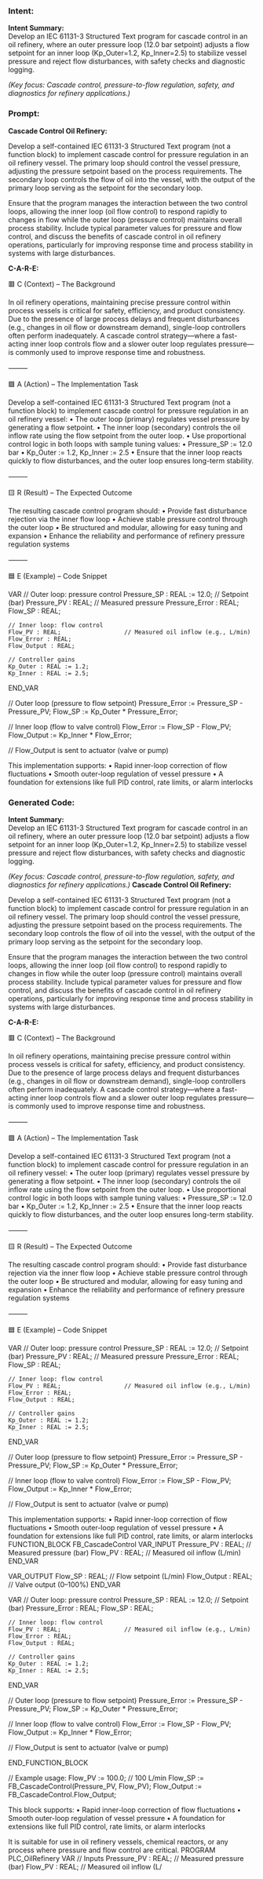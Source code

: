 ### Intent:
**Intent Summary:**  
Develop an IEC 61131-3 Structured Text program for cascade control in an oil refinery, where an outer pressure loop (12.0 bar setpoint) adjusts a flow setpoint for an inner loop (Kp_Outer=1.2, Kp_Inner=2.5) to stabilize vessel pressure and reject flow disturbances, with safety checks and diagnostic logging.  

*(Key focus: Cascade control, pressure-to-flow regulation, safety, and diagnostics for refinery applications.)*

### Prompt:
**Cascade Control Oil Refinery:**

Develop a self-contained IEC 61131-3 Structured Text program (not a function block) to implement cascade control for pressure regulation in an oil refinery vessel. The primary loop should control the vessel pressure, adjusting the pressure setpoint based on the process requirements. The secondary loop controls the flow of oil into the vessel, with the output of the primary loop serving as the setpoint for the secondary loop.

Ensure that the program manages the interaction between the two control loops, allowing the inner loop (oil flow control) to respond rapidly to changes in flow while the outer loop (pressure control) maintains overall process stability. Include typical parameter values for pressure and flow control, and discuss the benefits of cascade control in oil refinery operations, particularly for improving response time and process stability in systems with large disturbances.

**C-A-R-E:**

🟥 C (Context) – The Background

In oil refinery operations, maintaining precise pressure control within process vessels is critical for safety, efficiency, and product consistency. Due to the presence of large process delays and frequent disturbances (e.g., changes in oil flow or downstream demand), single-loop controllers often perform inadequately. A cascade control strategy—where a fast-acting inner loop controls flow and a slower outer loop regulates pressure—is commonly used to improve response time and robustness.

⸻

🟩 A (Action) – The Implementation Task

Develop a self-contained IEC 61131-3 Structured Text program (not a function block) to implement cascade control for pressure regulation in an oil refinery vessel:
	•	The outer loop (primary) regulates vessel pressure by generating a flow setpoint.
	•	The inner loop (secondary) controls the oil inflow rate using the flow setpoint from the outer loop.
	•	Use proportional control logic in both loops with sample tuning values:
	•	Pressure_SP := 12.0 bar
	•	Kp_Outer := 1.2, Kp_Inner := 2.5
	•	Ensure that the inner loop reacts quickly to flow disturbances, and the outer loop ensures long-term stability.

⸻

🟨 R (Result) – The Expected Outcome

The resulting cascade control program should:
	•	Provide fast disturbance rejection via the inner flow loop
	•	Achieve stable pressure control through the outer loop
	•	Be structured and modular, allowing for easy tuning and expansion
	•	Enhance the reliability and performance of refinery pressure regulation systems

⸻

🟦 E (Example) – Code Snippet

VAR
    // Outer loop: pressure control
    Pressure_SP : REAL := 12.0;      // Setpoint (bar)
    Pressure_PV : REAL;              // Measured pressure
    Pressure_Error : REAL;
    Flow_SP : REAL;

    // Inner loop: flow control
    Flow_PV : REAL;                  // Measured oil inflow (e.g., L/min)
    Flow_Error : REAL;
    Flow_Output : REAL;

    // Controller gains
    Kp_Outer : REAL := 1.2;
    Kp_Inner : REAL := 2.5;
END_VAR

// Outer loop (pressure to flow setpoint)
Pressure_Error := Pressure_SP - Pressure_PV;
Flow_SP := Kp_Outer * Pressure_Error;

// Inner loop (flow to valve control)
Flow_Error := Flow_SP - Flow_PV;
Flow_Output := Kp_Inner * Flow_Error;

// Flow_Output is sent to actuator (valve or pump)

This implementation supports:
	•	Rapid inner-loop correction of flow fluctuations
	•	Smooth outer-loop regulation of vessel pressure
	•	A foundation for extensions like full PID control, rate limits, or alarm interlocks

### Generated Code:
**Intent Summary:**  
Develop an IEC 61131-3 Structured Text program for cascade control in an oil refinery, where an outer pressure loop (12.0 bar setpoint) adjusts a flow setpoint for an inner loop (Kp_Outer=1.2, Kp_Inner=2.5) to stabilize vessel pressure and reject flow disturbances, with safety checks and diagnostic logging.  

*(Key focus: Cascade control, pressure-to-flow regulation, safety, and diagnostics for refinery applications.)*
**Cascade Control Oil Refinery:**

Develop a self-contained IEC 61131-3 Structured Text program (not a function block) to implement cascade control for pressure regulation in an oil refinery vessel. The primary loop should control the vessel pressure, adjusting the pressure setpoint based on the process requirements. The secondary loop controls the flow of oil into the vessel, with the output of the primary loop serving as the setpoint for the secondary loop.

Ensure that the program manages the interaction between the two control loops, allowing the inner loop (oil flow control) to respond rapidly to changes in flow while the outer loop (pressure control) maintains overall process stability. Include typical parameter values for pressure and flow control, and discuss the benefits of cascade control in oil refinery operations, particularly for improving response time and process stability in systems with large disturbances.

**C-A-R-E:**

🟥 C (Context) – The Background

In oil refinery operations, maintaining precise pressure control within process vessels is critical for safety, efficiency, and product consistency. Due to the presence of large process delays and frequent disturbances (e.g., changes in oil flow or downstream demand), single-loop controllers often perform inadequately. A cascade control strategy—where a fast-acting inner loop controls flow and a slower outer loop regulates pressure—is commonly used to improve response time and robustness.

⸻

🟩 A (Action) – The Implementation Task

Develop a self-contained IEC 61131-3 Structured Text program (not a function block) to implement cascade control for pressure regulation in an oil refinery vessel:
	•	The outer loop (primary) regulates vessel pressure by generating a flow setpoint.
	•	The inner loop (secondary) controls the oil inflow rate using the flow setpoint from the outer loop.
	•	Use proportional control logic in both loops with sample tuning values:
	•	Pressure_SP := 12.0 bar
	•	Kp_Outer := 1.2, Kp_Inner := 2.5
	•	Ensure that the inner loop reacts quickly to flow disturbances, and the outer loop ensures long-term stability.

⸻

🟨 R (Result) – The Expected Outcome

The resulting cascade control program should:
	•	Provide fast disturbance rejection via the inner flow loop
	•	Achieve stable pressure control through the outer loop
	•	Be structured and modular, allowing for easy tuning and expansion
	•	Enhance the reliability and performance of refinery pressure regulation systems

⸻

🟦 E (Example) – Code Snippet

VAR
    // Outer loop: pressure control
    Pressure_SP : REAL := 12.0;      // Setpoint (bar)
    Pressure_PV : REAL;              // Measured pressure
    Pressure_Error : REAL;
    Flow_SP : REAL;

    // Inner loop: flow control
    Flow_PV : REAL;                  // Measured oil inflow (e.g., L/min)
    Flow_Error : REAL;
    Flow_Output : REAL;

    // Controller gains
    Kp_Outer : REAL := 1.2;
    Kp_Inner : REAL := 2.5;
END_VAR

// Outer loop (pressure to flow setpoint)
Pressure_Error := Pressure_SP - Pressure_PV;
Flow_SP := Kp_Outer * Pressure_Error;

// Inner loop (flow to valve control)
Flow_Error := Flow_SP - Flow_PV;
Flow_Output := Kp_Inner * Flow_Error;

// Flow_Output is sent to actuator (valve or pump)

This implementation supports:
	•	Rapid inner-loop correction of flow fluctuations
	•	Smooth outer-loop regulation of vessel pressure
	•	A foundation for extensions like full PID control, rate limits, or alarm interlocks
FUNCTION_BLOCK FB_CascadeControl
VAR_INPUT
    Pressure_PV : REAL; // Measured pressure (bar)
    Flow_PV : REAL;     // Measured oil inflow (L/min)
END_VAR

VAR_OUTPUT
    Flow_SP : REAL;     // Flow setpoint (L/min)
    Flow_Output : REAL; // Valve output (0–100%)
END_VAR

VAR
    // Outer loop: pressure control
    Pressure_SP : REAL := 12.0;      // Setpoint (bar)
    Pressure_Error : REAL;
    Flow_SP : REAL;

    // Inner loop: flow control
    Flow_PV : REAL;                  // Measured oil inflow (e.g., L/min)
    Flow_Error : REAL;
    Flow_Output : REAL;

    // Controller gains
    Kp_Outer : REAL := 1.2;
    Kp_Inner : REAL := 2.5;
END_VAR

// Outer loop (pressure to flow setpoint)
Pressure_Error := Pressure_SP - Pressure_PV;
Flow_SP := Kp_Outer * Pressure_Error;

// Inner loop (flow to valve control)
Flow_Error := Flow_SP - Flow_PV;
Flow_Output := Kp_Inner * Flow_Error;

// Flow_Output is sent to actuator (valve or pump)

END_FUNCTION_BLOCK

// Example usage:
Flow_PV := 100.0; // 100 L/min
Flow_SP := FB_CascadeControl(Pressure_PV, Flow_PV);
Flow_Output := FB_CascadeControl.Flow_Output;

This block supports:
	•	Rapid inner-loop correction of flow fluctuations
	•	Smooth outer-loop regulation of vessel pressure
	•	A foundation for extensions like full PID control, rate limits, or alarm interlocks

It is suitable for use in oil refinery vessels, chemical reactors, or any process where pressure and flow control are critical.
PROGRAM PLC_OilRefinery
VAR
    // Inputs
    Pressure_PV : REAL; // Measured pressure (bar)
    Flow_PV : REAL;     // Measured oil inflow (L/
